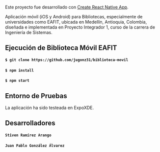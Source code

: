 Este proyecto fue desarrollado con [Create React Native App](https://github.com/react-community/create-react-native-app).

Aplicación móvil (iOS y Android) para Bibliotecas, especialmente de universidades como EAFIT, ubicada en Medellín, Antioquia, Colombia, diseñada e implementada en Proyecto Integrador 1, curso de la carrera de Ingeniería de Sistemas.

## Ejecución de Biblioteca Móvil EAFIT

#### `$ git clone https://github.com/jugonz31/biblioteca-movil`
#### `$ npm install`
#### `$ npm start`

## Entorno de Pruebas

La aplicación ha sido testeada en ExpoXDE.

## Desarrolladores

#### `Stiven Ramírez Arango`
#### `Juan Pablo González Álvarez`